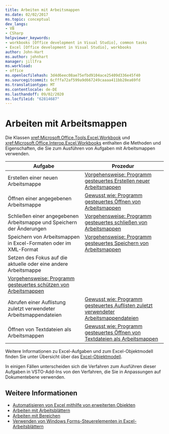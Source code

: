 ```yaml
---
title: Arbeiten mit Arbeitsmappen
ms.date: 02/02/2017
ms.topic: conceptual
dev_langs:
- VB
- CSharp
helpviewer_keywords:
- workbooks [Office development in Visual Studio], common tasks
- Excel [Office development in Visual Studio], workbooks
author: John-Hart
ms.author: johnhart
manager: jillfra
ms.workload:
- office
ms.openlocfilehash: 3d4d6eec08ae75efbd9104ace25409d336e45f40
ms.sourcegitcommit: 6cfffa72af599a9d667249caaaa411bb28ea69fd
ms.translationtype: MT
ms.contentlocale: de-DE
ms.lasthandoff: 09/02/2020
ms.locfileid: "62814687"
---
```

# <a name="work-with-workbooks"></a>Arbeiten mit Arbeitsmappen
  Die Klassen <xref:Microsoft.Office.Tools.Excel.Workbook> und <xref:Microsoft.Office.Interop.Excel.Workbooks> enthalten die Methoden und Eigenschaften, die Sie zum Ausführen von Aufgaben mit Arbeitsmappen verwenden.

|Aufgabe|Prozedur|
|----------|---------------|
|Erstellen einer neuen Arbeitsmappe|[Vorgehensweise: Programm gesteuertes Erstellen neuer Arbeitsmappen](../vsto/how-to-programmatically-create-new-workbooks.md)|
|Öffnen einer angegebenen Arbeitsmappe|[Gewusst wie: Programm gesteuertes Öffnen von Arbeitsmappen](../vsto/how-to-programmatically-open-workbooks.md)|
|Schließen einer angegebenen Arbeitsmappe und Speichern der Änderungen|[Vorgehensweise: Programm gesteuertes schließen von Arbeitsmappen](../vsto/how-to-programmatically-close-workbooks.md)|
|Speichern von Arbeitsmappen in Excel-Formaten oder im XML-Format|[Vorgehensweise: Programm gesteuertes Speichern von Arbeitsmappen](../vsto/how-to-programmatically-save-workbooks.md)|
|Setzen des Fokus auf die aktuelle oder eine andere Arbeitsmappe|
|[Vorgehensweise: Programm gesteuertes schützen von Arbeitsmappen](../vsto/how-to-programmatically-protect-workbooks.md)|
|Abrufen einer Auflistung zuletzt verwendeter Arbeitsmappendateien|[Gewusst wie: Programm gesteuertes Auflisten zuletzt verwendeter Arbeitsmappendateien](../vsto/how-to-programmatically-list-recently-used-workbook-files.md)|
|Öffnen von Textdateien als Arbeitsmappen|[Gewusst wie: Programm gesteuertes Öffnen von Textdateien als Arbeitsmappen](../vsto/how-to-programmatically-open-text-files-as-workbooks.md)|

 Weitere Informationen zu Excel-Aufgaben und zum Excel-Objektmodell finden Sie unter Übersicht über das [Excel-Objektmodell](../vsto/excel-object-model-overview.md).

 In einigen Fällen unterscheiden sich die Verfahren zum Ausführen dieser Aufgaben in VSTO-Add-Ins von den Verfahren, die Sie in Anpassungen auf Dokumentebene verwenden.

## <a name="see-also"></a>Weitere Informationen
- [Automatisieren von Excel mithilfe von erweiterten Objekten](../vsto/automating-excel-by-using-extended-objects.md)
- [Arbeiten mit Arbeitsblättern](../vsto/working-with-worksheets.md)
- [Arbeiten mit Bereichen](../vsto/working-with-ranges.md)
- [Verwenden von Windows Forms-Steuerelementen in Excel-Arbeitsblättern](../vsto/using-windows-forms-controls-on-excel-worksheets.md)
